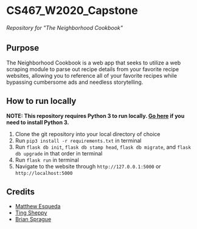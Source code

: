 # CS467_W2020_Capstone
###### Repository for "The Neighborhood Cookbook"

## Purpose
The Neighborhood Cookbook is a web app that seeks to utilize a web scraping module to parse out recipe details from your favorite recipe websites, allowing you to reference all of your favorite recipes while bypassing cumbersome ads and needless storytelling. 

## How to run locally

**NOTE: This repository requires Python 3 to run locally. [Go here](https://www.python.org/downloads/release/python-381/) if you need to install Python 3.**

1. Clone the git repository into your local directory of choice
2. Run `pip3 install -r requirements.txt` in terminal
3. Run `flask db init`, `flask db stamp head`, `flask db migrate`, and `flask db upgrade` in that order in terminal
4. Run `flask run` in terminal
5. Navigate to the website through `http://127.0.0.1:5000` or `http://localhost:5000`

## Credits
- [Matthew Esqueda](https://github.com/matthewjw2007)
- [Ting Sheppy](https://github.com/pdxting)
- [Brian Sprague](https://github.com/brian-sprague)
